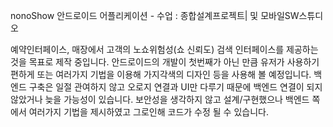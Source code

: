 nonoShow 안드로이드 어플리케이션 - 수업 : 종합설계프로젝트| 및 모바일SW스튜디오

  예약인터페이스, 매장에서 고객의 노쇼위험성(쇼 신뢰도) 검색 인터페이스를 제공하는것을 목표로 제작 중입니다. 안드로이드의 개발이 첫번째가 아닌 만큼
  유저가 사용하기 편하게 또는 여러가지 기법을 이용해 가지각색의 디자인 등을 사용해 볼 예정입니다. 백엔드 구축은 일절 관여하지 않고 오로지 연결과 UI만
  다루기 때문에 백엔드 연결이 되지 않았거나 늦을 가능성이 있습니다. 보안성을 생각하지 않고 설계/구현했으나 백엔드 쪽에서 여러가지 기법을 제시하였고
  그로인해 코드가 수정 될 수 있습니다.
